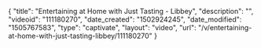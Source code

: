 {
    "title": "Entertaining at Home with Just Tasting - Libbey",
    "description": "",
    "videoid": "111180270",
    "date_created": "1502924245",
    "date_modified": "1505767583",
    "type": "captivate",
    "layout": "video",
    "url": "\/v\/entertaining-at-home-with-just-tasting-libbey\/111180270"
}
